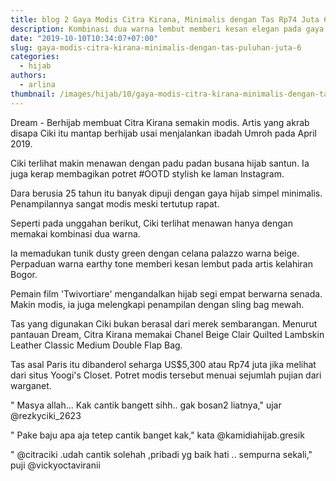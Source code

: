 ```yaml
---
title: blog 2 Gaya Modis Citra Kirana, Minimalis dengan Tas Rp74 Juta 6
description: Kombinasi dua warna lembut memberi kesan elegan pada gaya simpel nan berkelas.
date: "2019-10-10T10:34:07+07:00"
slug: gaya-modis-citra-kirana-minimalis-dengan-tas-puluhan-juta-6
categories:
  - hijab
authors:
  - arlina
thumbnail: /images/hijab/10/gaya-modis-citra-kirana-minimalis-dengan-tas-puluhan-juta.jpg
---
```


Dream - Berhijab membuat Citra Kirana semakin modis. Artis yang akrab disapa Ciki itu mantap berhijab usai menjalankan ibadah Umroh pada April 2019.

Ciki terlihat makin menawan dengan padu padan busana hijab santun. Ia juga kerap membagikan potret #OOTD stylish ke laman Instagram.

Dara berusia 25 tahun itu banyak dipuji dengan gaya hijab simpel minimalis. Penampilannya sangat modis meski tertutup rapat.

Seperti pada unggahan berikut, Ciki terlihat menawan hanya dengan memakai kombinasi dua warna.

Ia memadukan tunik dusty green dengan celana palazzo warna beige. Perpaduan warna earthy tone memberi kesan lembut pada artis kelahiran Bogor.

Pemain film 'Twivortiare' mengandalkan hijab segi empat berwarna senada. Makin modis, ia juga melengkapi penampilan dengan sling bag mewah.

Tas yang digunakan Ciki bukan berasal dari merek sembarangan. Menurut pantauan Dream, Citra Kirana memakai Chanel Beige Clair Quilted Lambskin Leather Classic Medium Double Flap Bag.

Tas asal Paris itu dibanderol seharga US$5,300 atau Rp74 juta jika melihat dari situs Yoogi's Closet. Potret modis tersebut menuai sejumlah pujian dari warganet.

" Masya allah... Kak cantik bangett sihh.. gak bosan2 liatnya," ujar @rezkyciki_2623

" Pake baju apa aja tetep cantik banget kak," kata @kamidiahijab.gresik

" @citraciki .udah cantik solehah ,pribadi yg baik hati .. sempurna sekali," puji @vickyoctaviranii
